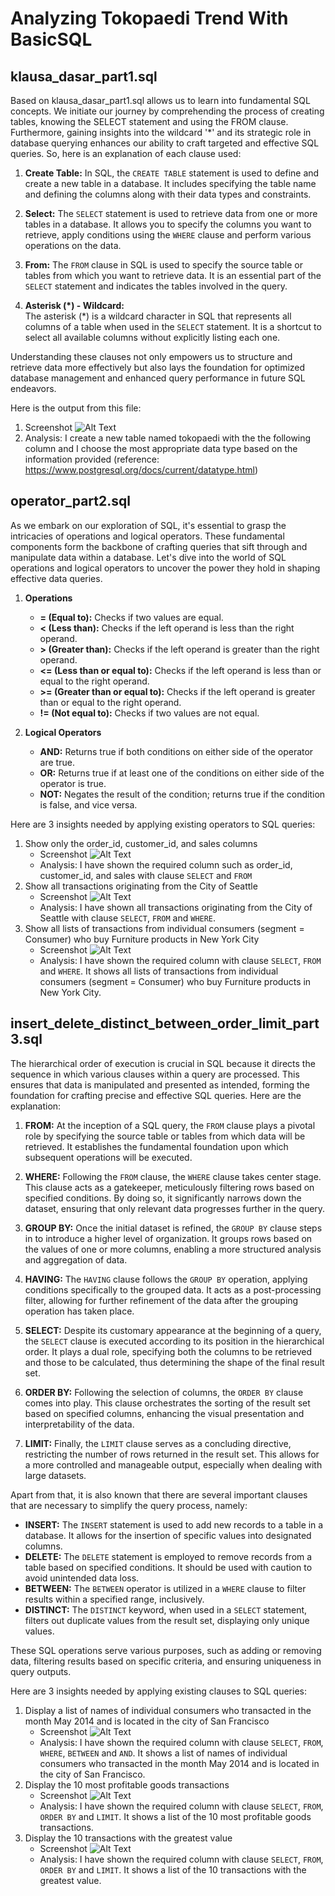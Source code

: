 # Analyzing Tokopaedi Trend With BasicSQL

## klausa_dasar_part1.sql
Based on klausa_dasar_part1.sql allows us to learn into fundamental SQL concepts. We initiate our journey by comprehending the process of creating tables, knowing the SELECT statement and using the FROM clause. Furthermore, gaining insights into the wildcard '*' and its strategic role in database querying enhances our ability to craft targeted and effective SQL queries. So, here is an explanation of each clause used:

1. **Create Table:**
   In SQL, the `CREATE TABLE` statement is used to define and create a new table in a database. It includes specifying the table name and defining the columns along with their data types and constraints.

2. **Select:**
   The `SELECT` statement is used to retrieve data from one or more tables in a database. It allows you to specify the columns you want to retrieve, apply conditions using the `WHERE` clause and perform various operations on the data.

3. **From:**
   The `FROM` clause in SQL is used to specify the source table or tables from which you want to retrieve data. It is an essential part of the `SELECT` statement and indicates the tables involved in the query.

4. **Asterisk (*) - Wildcard:**   
   The asterisk (*) is a wildcard character in SQL that represents all columns of a table when used in the `SELECT` statement. It is a shortcut to select all available columns without explicitly listing each one.

Understanding these clauses not only empowers us to structure and retrieve data more effectively but also lays the foundation for optimized database management and enhanced query performance in future SQL endeavors.

Here is the output from this file:
1. Screenshot
   ![Alt Text](https://github.com/LYRA0794/BasicSQL_DoubleDatabase_Analysis/blob/main/Output/klausa_dasar_part1.png)
3. Analysis: I create a new table named tokopaedi with the the following column  and I choose the most appropriate data type based on the information provided (reference: https://www.postgresql.org/docs/current/datatype.html)


## operator_part2.sql
As we embark on our exploration of SQL, it's essential to grasp the intricacies of operations and logical operators. These fundamental components form the backbone of crafting queries that sift through and manipulate data within a database. Let's dive into the world of SQL operations and logical operators to uncover the power they hold in shaping effective data queries.

1. **Operations**
   - **= (Equal to):** Checks if two values are equal.
   - **< (Less than):** Checks if the left operand is less than the right operand.
   - **> (Greater than):** Checks if the left operand is greater than the right operand.
   - **<= (Less than or equal to):** Checks if the left operand is less than or equal to the right operand.
   - **>= (Greater than or equal to):** Checks if the left operand is greater than or equal to the right operand.
   - **!= (Not equal to):** Checks if two values are not equal.

2. **Logical Operators**
   - **AND:** Returns true if both conditions on either side of the operator are true.
   - **OR:** Returns true if at least one of the conditions on either side of the operator is true.
   - **NOT:** Negates the result of the condition; returns true if the condition is false, and vice versa.

Here are 3 insights needed by applying existing operators to SQL queries:
1. Show only the order_id, customer_id, and sales columns
   - Screenshot
     ![Alt Text](https://github.com/LYRA0794/BasicSQL_DoubleDatabase_Analysis/blob/main/Output/nomor1_operator_part2.png)
   - Analysis: I have shown the required column such as order_id, customer_id, and sales with clause `SELECT` and `FROM` 
2. Show all transactions originating from the City of Seattle
   - Screenshot
     ![Alt Text](https://github.com/LYRA0794/BasicSQL_DoubleDatabase_Analysis/blob/main/Output/nomor2_operator_part2.png)
   - Analysis: I have shown all transactions originating from the City of Seattle with clause `SELECT`, `FROM` and `WHERE`. 
3. Show all lists of transactions from individual consumers (segment = Consumer) who buy Furniture products in New York City
   - Screenshot
     ![Alt Text](https://github.com/LYRA0794/BasicSQL_DoubleDatabase_Analysis/blob/main/Output/nomor3_operator_part2.png)
   - Analysis: I have shown the required column with clause `SELECT`, `FROM` and `WHERE`. It shows all lists of transactions from individual consumers (segment = Consumer) who buy Furniture products in New York City.

## insert_delete_distinct_between_order_limit_part3.sql
The hierarchical order of execution is crucial in SQL because it directs the sequence in which various clauses within a query are processed. This ensures that data is manipulated and presented as intended, forming the foundation for crafting precise and effective SQL queries. Here are the explanation:

1. **FROM:**
   At the inception of a SQL query, the `FROM` clause plays a pivotal role by specifying the source table or tables from which data will be retrieved. It establishes the fundamental foundation upon which subsequent operations will be executed.

2. **WHERE:**
   Following the `FROM` clause, the `WHERE` clause takes center stage. This clause acts as a gatekeeper, meticulously filtering rows based on specified conditions. By doing so, it significantly narrows down the dataset, ensuring that only relevant data progresses further in the query.

3. **GROUP BY:**
   Once the initial dataset is refined, the `GROUP BY` clause steps in to introduce a higher level of organization. It groups rows based on the values of one or more columns, enabling a more structured analysis and aggregation of data.

4. **HAVING:**
   The `HAVING` clause follows the `GROUP BY` operation, applying conditions specifically to the grouped data. It acts as a post-processing filter, allowing for further refinement of the data after the grouping operation has taken place.

5. **SELECT:**
   Despite its customary appearance at the beginning of a query, the `SELECT` clause is executed according to its position in the hierarchical order. It plays a dual role, specifying both the columns to be retrieved and those to be calculated, thus determining the shape of the final result set.

6. **ORDER BY:**
   Following the selection of columns, the `ORDER BY` clause comes into play. This clause orchestrates the sorting of the result set based on specified columns, enhancing the visual presentation and interpretability of the data.

7. **LIMIT:**
   Finally, the `LIMIT` clause serves as a concluding directive, restricting the number of rows returned in the result set. This allows for a more controlled and manageable output, especially when dealing with large datasets.

Apart from that, it is also known that there are several important clauses that are necessary to simplify the query process, namely:
- **INSERT:**
  The `INSERT` statement is used to add new records to a table in a database. It allows for the insertion of specific values into designated columns.
- **DELETE:**
  The `DELETE` statement is employed to remove records from a table based on specified conditions. It should be used with caution to avoid unintended data loss.
- **BETWEEN:**
  The `BETWEEN` operator is utilized in a `WHERE` clause to filter results within a specified range, inclusively.
- **DISTINCT:**
  The `DISTINCT` keyword, when used in a `SELECT` statement, filters out duplicate values from the result set, displaying only unique values.

These SQL operations serve various purposes, such as adding or removing data, filtering results based on specific criteria, and ensuring uniqueness in query outputs.

Here are 3 insights needed by applying existing clauses to SQL queries:
1. Display a list of names of individual consumers who transacted in the month May 2014 and is located in the city of San Francisco
   - Screenshot
     ![Alt Text](https://github.com/LYRA0794/BasicSQL_DoubleDatabase_Analysis/blob/main/Output/nomor1.png)
   - Analysis: I have shown the required column with clause `SELECT`, `FROM`, `WHERE`, `BETWEEN` and `AND`. It shows a list of names of individual consumers who transacted in the month May 2014 and is located in the city of San Francisco.
2. Display the 10 most profitable goods transactions
   - Screenshot
     ![Alt Text](https://github.com/LYRA0794/BasicSQL_DoubleDatabase_Analysis/blob/main/Output/nomor2.png)
   - Analysis: I have shown the required column with clause `SELECT`, `FROM`, `ORDER BY` and `LIMIT`. It shows a list of the 10 most profitable goods transactions.
3. Display the 10 transactions with the greatest value
   - Screenshot
     ![Alt Text](https://github.com/LYRA0794/BasicSQL_DoubleDatabase_Analysis/blob/main/Output/nomor3.png)
   - Analysis: I have shown the required column with clause `SELECT`, `FROM`, `ORDER BY` and `LIMIT`. It shows a list of the 10 transactions with the greatest value.



